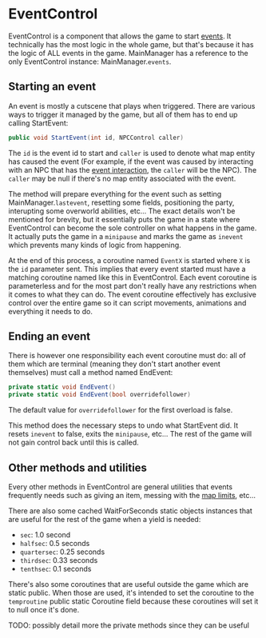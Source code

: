 # EventControl
EventControl is a component that allows the game to start [events](../Enums%20and%20IDs/Events.md). It technically has the most logic in the whole game, but that's because it has the logic of ALL events in the game. MainManager has a reference to the only EventControl instance: MainManager.`events`.

## Starting an event
An event is mostly a cutscene that plays when triggered. There are various ways to trigger it managed by the game, but all of them has to end up calling StartEvent:

```cs
public void StartEvent(int id, NPCControl caller)
```
The `id` is the event id to start and `caller` is used to denote what map entity has caused the event (For example, if the event was caused by interacting with an NPC that has the [event interaction](../Entities/NPCControl/Interaction/Event.md), the `caller` will be the NPC). The `caller` may be null if there's no map entity associated with the event.

The method will prepare everything for the event such as setting MainManager.`lastevent`, resetting some fields, positioning the party, interupting some overworld abilities, etc... The exact details won't be mentioned for brevity, but it essentially puts the game in a state where EventControl can become the sole controller on what happens in the game. It actually puts the game in a `minipause` and marks the game as `inevent` which prevents many kinds of logic from happening.

At the end of this process, a coroutine named `EventX` is started where `X` is the `id` parameter sent. This implies that every event started must have a matching coroutine named like this in EventControl. Each event coroutine is parameterless and for the most part don't really have any restrictions when it comes to what they can do. The event coroutine effectively has exclusive control over the entire game so it can script movements, animations and everything it needs to do.

## Ending an event
There is however one responsibility each event coroutine must do: all of them which are terminal (meaning they don't start another event themselves) must call a method named EndEvent:

```cs
private static void EndEvent()
private static void EndEvent(bool overridefollower)
```
The default value for `overridefollower` for the first overload is false.

This method does the necessary steps to undo what StartEvent did. It resets `inevent` to false, exits the `minipause`, etc... The rest of the game will not gain control back until this is called.

## Other methods and utilities
Every other methods in EventControl are general utilities that events frequently needs such as giving an item, messing with the [map limits](../MapControl/Camera%20system.md#camera-limits), etc...

There are also some cached WaitForSeconds static objects instances that are useful for the rest of the game when a yield is needed:

- `sec`: 1.0 second
- `halfsec`: 0.5 seconds
- `quartersec`: 0.25 seconds
- `thirdsec`: 0.33 seconds
- `tenthsec`: 0.1 seconds

There's also some coroutines that are useful outside the game which are static public. When those are used, it's intended to set the coroutine to the `temproutine` public static Coroutine field because these coroutines will set it to null once it's done.

TODO: possibly detail more the private methods since they can be useful
